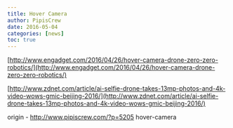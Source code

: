 ```yaml
---
title: Hover Camera
author: PipisCrew
date: 2016-05-04
categories: [news]
toc: true
---
```


[http://www.engadget.com/2016/04/26/hover-camera-drone-zero-zero-robotics/](http://www.engadget.com/2016/04/26/hover-camera-drone-zero-zero-robotics/)

[http://www.zdnet.com/article/ai-selfie-drone-takes-13mp-photos-and-4k-video-wows-gmic-beijing-2016/](http://www.zdnet.com/article/ai-selfie-drone-takes-13mp-photos-and-4k-video-wows-gmic-beijing-2016/)

origin - http://www.pipiscrew.com/?p=5205 hover-camera